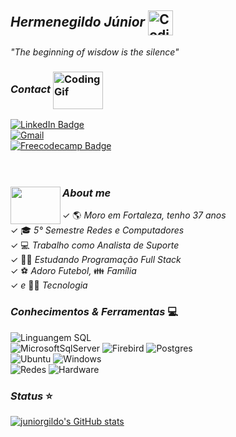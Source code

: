 ## *Hermenegildo Júnior* <img alt="Coding Gif" src="https://media2.giphy.com/media/du3J3cXyzhj75IOgvA/giphy.gif?cid=790b76118849e7b024333f0377101b6f9d71150022128261&rid=giphy.gif&ct=g" height="40" width="40" align="center"/>&nbsp;<br/> 
*"The beginning of wisdow is the silence"* <br>


### *Contact*  <img alt="Coding Gif" src="https://upload.wikimedia.org/wikipedia/commons/b/b1/Loading_icon.gif?20151024034921" height="60" width="80" align="center"/>
[![ LinkedIn Badge ](https://shields.io/badge/-JúniorGildo-blue?style=flate-square&logo=Linkedin&logoColor=white&link=https://www.linkedin.com/in/j%C3%BAnior-gildo-729764214/)](https://www.linkedin.com/in/j%C3%BAnior-gildo-729764214/) </br>
[![ Gmail ](https://shields.io/badge/-juniorcm1803@gmail.com-c14438?style=flate-square&logo=Gmail&logoColor=white&link=mailto:juniorcm1803@gmail.com)](mailto:juniorcm1803@gmail.com) </br>
[![ Freecodecamp Badge ](https://img.shields.io/badge/-JuniorGildo-grey?style=flate-square&logo=freecodecamp&logoColor=green&link=https://www.freecodecamp.org/JuniorGildo/)](https://www.freecodecamp.org/JuniorGildo/) <br/>
<br/>
<br/>


 ### *About me*<img src="https://i.pinimg.com/originals/08/1c/3c/081c3cfb86c4b3225b4bac4bc16e24dd.gif" height="60" width="80" align="left"/> 

✓ 🌎 *Moro em Fortaleza, tenho 37 anos*   </br>
✓ 🎓 *5° Semestre Redes e Computadores*   </br>
✓ 💻 *Trabalho como Analista de Suporte*   </br>
✓ 👨‍💻 *Estudando Programação Full Stack* </br>
✓ ⚽ *Adoro Futebol,* 👪 *Família* </br>
✓ *e* 👨‍💻 *Tecnologia* </br>

### *Conhecimentos & Ferramentas* 💻 
![ Linguangem SQL ](https://img.shields.io/badge/-LinguangemSQL-3ded97??style=flate&logo=MicrosoftSqlServer&logoColor=white) </br>
![ MicrosoftSqlServer ](https://img.shields.io/badge/-SqlServer-FF0000?style=flate-square&logo=MicrosoftSqlServer&logoColor=white)
![ Firebird ](https://img.shields.io/badge/-Firebird-FF5733?style=flate-square&logo=firefox&logoColor=white)
![ Postgres ](https://img.shields.io/badge/-Postgres-008bb9?style=flate-square&logo=PostGreSQL&logoColor=white) </br>
![ Ubuntu ](https://img.shields.io/badge/-Ubuntu-DD4814?style=flate-square&logo=Ubuntu&logoColor=white)
![ Windows ](https://img.shields.io/badge/-Windows-007BD7?style=flate-square&logo=windows&logoColor=white)   
![Redes](https://img.shields.io/badge/Redes-002BC6?style=flate-square&logo=rss&logoColor=white)
![ Hardware ](https://img.shields.io/badge/-Hardware-f1f1f1?style=flate-square&logo=hardware&logoColor=white)   </br>
                                                                                                                 
                                                                                                                 
### *Status* ⭐
[![juniorgildo's GitHub stats](https://github-readme-stats.vercel.app/api?username=juniorgildo&show_icons=true&theme=codeSTACKr&title_color=00acee&icon_color=FF0000)](https://github.com/juniorgildo)
